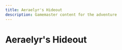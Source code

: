 ```yaml
---
title: Aeraelyr's Hideout
description: Gamemaster content for the adventure
---
```


# Aeraelyr's Hideout